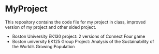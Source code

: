 # MyProject

This repository contains the code file for my project in class, improved version of my project and other sided project.

- Boston University EK130 project: 2 versions of Connect Four game
- Boston university EK125 Group Project: Analysis of the Sustainability of the World’s Growing Population
